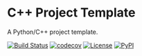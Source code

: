 # C++ Project Template
A Python/C++ project template.

[![Build Status](https://github.com/python-project-templates/cpp/workflows/Build%20Status/badge.svg?branch=main)](https://github.com/python-project-templates/cpp/actions?query=workflow%3A%22Build+Status%22)
[![codecov](https://codecov.io/gh/python-project-templates/cpp/branch/main/graph/badge.svg)](https://codecov.io/gh/python-project-templates/cpp)
[![License](https://img.shields.io/github/license/python-project-templates/cpp)](https://github.com/python-project-templates/cpp)
[![PyPI](https://img.shields.io/pypi/v/cpp_template.svg)](https://pypi.python.org/pypi/cpp_template)

